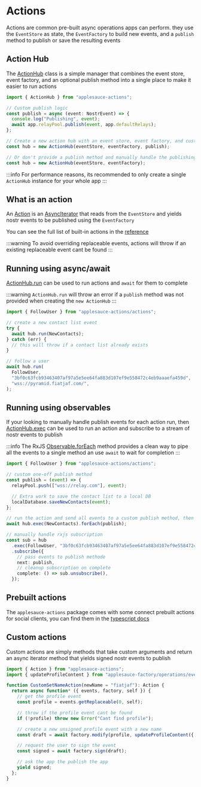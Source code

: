 # Actions

Actions are common pre-built async operations apps can perform. they use the `EventStore` as state, the `EventFactory` to build new events, and a `publish` method to publish or save the resulting events

## Action Hub

The [ActionHub](https://hzrd149.github.io/applesauce/typedoc/classes/applesauce_actions.ActionHub.html) class is a simple manager that combines the event store, event factory, and an optional publish method into a single place to make it easier to run actions

```ts
import { ActionHub } from "applesauce-actions";

// Custom publish logic
const publish = async (event: NostrEvent) => {
  console.log("Publishing", event);
  await app.relayPool.publish(event, app.defaultRelays);
};

// Create a new action hub with an event store, event factory, and custom publish method
const hub = new ActionHub(eventStore, eventFactory, publish);

// Or don't provide a publish method and manually handle the publishing for each action
const hub = new ActionHub(eventStore, eventFactory);
```

:::info
For performance reasons, its recommended to only create a single `ActionHub` instance for your whole app
:::

## What is an action

An [Action](https://hzrd149.github.io/applesauce/typedoc/types/applesauce_actions.Action.html) is an [AsyncIterator](https://developer.mozilla.org/en-US/docs/Web/JavaScript/Reference/Global_Objects/AsyncIterator) that reads from the `EventStore` and yields nostr events to be published using the `EventFactory`

You can see the full list of built-in actions in the [reference](https://hzrd149.github.io/applesauce/typedoc/modules/applesauce_actions.Actions.html)

:::warning
To avoid overriding replaceable events, actions will throw if an existing replaceable event cant be found
:::

## Running using async/await

[ActionHub.run](https://hzrd149.github.io/applesauce/typedoc/classes/applesauce_actions.ActionHub.html#run) can be used to run actions and `await` for them to complete

:::warning
`ActionHub.run` will throw an error if a `publish` method was not provided when creating the `new ActionHub`
:::

```ts
import { FollowUser } from "applesauce-actions/actions";

// create a new contact list event
try {
  await hub.run(NewContacts);
} catch (err) {
  // this will throw if a contact list already exists
}

// follow a user
await hub.run(
  FollowUser,
  "3bf0c63fcb93463407af97a5e5ee64fa883d107ef9e558472c4eb9aaaefa459d",
  "wss://pyramid.fiatjaf.com/",
);
```

## Running using observables

If your looking to manually handle publish events for each action run, then [ActionHub.exec](https://hzrd149.github.io/applesauce/typedoc/classes/applesauce_actions.ActionHub.html#exec) can be used to run an action and subscribe to a stream of nostr events to publish

:::info
The RxJS [Observable.forEach](https://rxjs.dev/api/index/class/Observable#foreach) method provides a clean way to pipe all the events to a single method an use `await` to wait for completion
:::

```ts
import { FollowUser } from "applesauce-actions/actions";

// custom one-off publish method
const publish = (event) => {
  relayPool.push(["wss://relay.com"], event);

  // Extra work to save the contact list to a local DB
  localDatabase.saveNewContacts(event);
};

// run the action and send all events to a custom publish method, then wait for complete
await hub.exec(NewContacts).forEach(publish);

// manually handle rxjs subscription
const sub = hub
  .exec(FollowUser, "3bf0c63fcb93463407af97a5e5ee64fa883d107ef9e558472c4eb9aaaefa459d", "wss://pyramid.fiatjaf.com/")
  .subscribe({
    // pass events to publish methode
    next: publish,
    // cleanup subscription on complete
    complete: () => sub.unsubscribe(),
  });
```

## Prebuilt actions

The `applesauce-actions` package comes with some connect prebuilt actions for social clients, you can find them in the [typescript docs](https://hzrd149.github.io/applesauce/typedoc/modules/applesauce_actions.Actions.html)

## Custom actions

Custom actions are simply methods that take custom arguments and return an async iterator method that yields signed nostr events to publish

```ts
import { Action } from "applesauce-actions";
import { updateProfileContent } from "applesauce-factory/operations/event";

function CustomSetNameAction(newName = "fiatjaf"): Action {
  return async function* ({ events, factory, self }) {
    // get the profile event
    const profile = events.getReplaceable(0, self);

    // throw if the profile event cant be found
    if (!profile) throw new Error("Cant find profile");

    // create a new unsigned profile event with a new name
    const draft = await factory.modify(profile, updateProfileContent({ name: newName }));

    // request the user to sign the event
    const signed = await factory.sign(draft);

    // ask the app the publish the app
    yield signed;
  };
}
```
